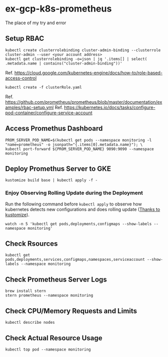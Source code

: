 # ex-gcp-k8s-prometheus
The place of my try and error

## Setup RBAC
```
kubectl create clusterrolebinding cluster-admin-binding --clusterrole cluster-admin --user <your account address>
kubectl get clusterrolebinding -o=json | jq '.items[] | select( .metadata.name | contains("cluster-admin-binding"))'
```
Ref. https://cloud.google.com/kubernetes-engine/docs/how-to/role-based-access-control

```
kubectl create -f clusterRole.yaml
```
Ref. https://github.com/prometheus/prometheus/blob/master/documentation/examples/rbac-setup.yml
Ref. https://kubernetes.io/docs/tasks/configure-pod-container/configure-service-account


## Access Promethus Dashboard
```
PROM_SERVER_POD_NAME=$(kubectl get pods --namespace monitoring -l "name=prometheus" -o jsonpath="{.items[0].metadata.name}"); \
kubectl port-forward ${PROM_SERVER_POD_NAME} 9090:9090 --namespace monitoring
```

## Deploy Promethus Server to GKE
```
kustomize build base | kubectl apply -f -
```

### Enjoy Observing Rolling Update during the Deployment
Run the following command before `kubectl apply` to observe how kubernetes detects new configurations and does rolling update ([Thanks to kustomize](https://github.com/kubernetes-sigs/kustomize/tree/master/examples/helloWorld#rolling-updates)).
```
watch -n 5 'kubectl get pods,deployments,configmaps --show-labels --namespace monitoring'
```

## Check Rsources
```
kubectl get pods,deployments,services,configmaps,namespaces,serviceaccount --show-labels --namespace monitoring
```

## Check Prometheus Server Logs
```
brew install stern
stern prometheus --namespace monitoring
```

## Check CPU/Memory Requests and Limits
```
kubectl describe nodes
```

## Check Actual Resource Usage
```
kubectl top pod --namespace monitoring
```
